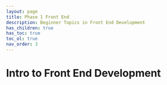 ```yaml
---
layout: page
title: Phase 1 Front End
description: Beginner Topics in Front End Development
has_children: true
has_toc: true
toc_ol: true
nav_order: 3
---
```

<!-- markdownlint-disable single-h1 -->
# Intro to Front End Development
